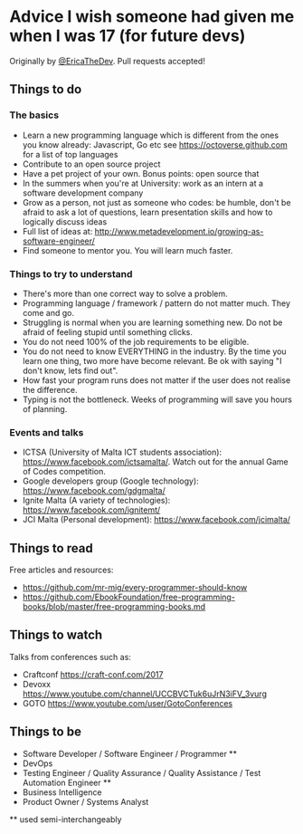 # Advice I wish someone had given me when I was 17 (for future devs)

Originally by [@EricaTheDev](https://twitter.com/ericathedev). Pull requests accepted!

## Things to do

### The basics

- Learn a new programming language which is different from the ones you know already: Javascript, Go etc see https://octoverse.github.com for a list of top languages
- Contribute to an open source project
- Have a pet project of your own. Bonus points: open source that
- In the summers when you're at University: work as an intern at a software development company
- Grow as a person, not just as someone who codes: be humble, don't be afraid to ask a lot of questions, learn presentation skills and how to logically discuss ideas
- Full list of ideas at: http://www.metadevelopment.io/growing-as-software-engineer/
- Find someone to mentor you. You will learn much faster.

### Things to try to understand

- There's more than one correct way to solve a problem.
- Programming language / framework / pattern do not matter much. They come and go.
- Struggling is normal when you are learning something new. Do not be afraid of feeling stupid until something clicks.
- You do not need 100% of the job requirements to be eligible.
- You do not need to know EVERYTHING in the industry. By the time you learn one thing, two more have become relevant. Be ok with saying "I don't know, lets find out".
- How fast your program runs does not matter if the user does not realise the difference.
- Typing is not the bottleneck. Weeks of programming will save you hours of planning.

### Events and talks

- ICTSA (University of Malta ICT students association): https://www.facebook.com/ictsamalta/. Watch out for the annual Game of Codes competition.
- Google developers group (Google technology): https://www.facebook.com/gdgmalta/
- Ignite Malta (A variety of technologies): https://www.facebook.com/ignitemt/
- JCI Malta (Personal development): https://www.facebook.com/jcimalta/

## Things to read

Free articles and resources:

- https://github.com/mr-mig/every-programmer-should-know
- https://github.com/EbookFoundation/free-programming-books/blob/master/free-programming-books.md

## Things to watch

Talks from conferences such as:

- Craftconf https://craft-conf.com/2017
- Devoxx https://www.youtube.com/channel/UCCBVCTuk6uJrN3iFV_3vurg
- GOTO https://www.youtube.com/user/GotoConferences

## Things to be

- Software Developer / Software Engineer / Programmer \*\*
- DevOps
- Testing Engineer / Quality Assurance / Quality Assistance / Test Automation Engineer \*\*
- Business Intelligence
- Product Owner / Systems Analyst

\*\* used semi-interchangeably
